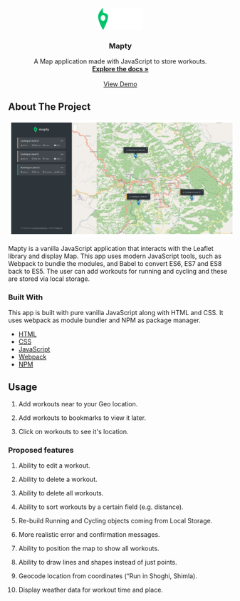 <!-- PROJECT LOGO -->
<br />
<p align="center">
  <a href="https://mapty-ssr.netlify.app/">
    <img src="./logo.png" alt="Logo" width="100px" height="50px">
  </a>

  <h3 align="center">Mapty</h3>

  <p align="center">
   A Map application made with JavaScript to store workouts.
    <br />
    <a href="#about-the-project"><strong>Explore the docs »</strong></a>
    <br />
    <br />
    <a href="https://mapty-ssr.netlify.app/">View Demo</a>
   
  </p>
</p>

<!-- ABOUT THE PROJECT -->

## About The Project

[![Product Name Screen Shot][product-screenshot]](https://mapty-ssr.netlify.app/)

Mapty is a vanilla JavaScript application that interacts with the Leaflet library and display Map. This app uses modern JavaScript tools, such as Webpack to bundle the modules, and Babel to convert ES6, ES7 and ES8 back to ES5. The user can add workouts for running and cycling and these are stored via local storage.

### Built With

This app is built with pure vanilla JavaScript along with HTML and CSS. It uses webpack as module bundler and NPM as package manager.

- [HTML](https://developer.mozilla.org/en-US/docs/Web/HTML)
- [CSS](https://developer.mozilla.org/en-US/docs/Web/css)
- [JavaScript](https://developer.mozilla.org/en-US/docs/Web/javascript)
- [Webpack](https://webpack.js.org/)
- [NPM](https://www.npmjs.com/)

## Usage

1. Add workouts near to your Geo location.

2. Add workouts to bookmarks to view it later.

3. Click on workouts to see it's location.

### Proposed features

1. Ability to edit a workout.

2. Ability to delete a workout.

3. Ability to delete all workouts.

4. Ability to sort workouts by a certain field (e.g. distance).

5. Re-build Running and Cycling objects coming from Local Storage.

6. More realistic error and confirmation messages.

7. Ability to position the map to show all workouts.

8. Ability to draw lines and shapes instead of just points.

9. Geocode location from coordinates (“Run in Shoghi, Shimla).

10. Display weather data for workout time and place.

[product-screenshot]: ./screenshot.jpg
